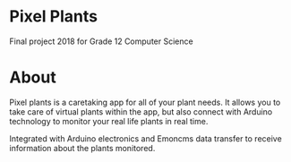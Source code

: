 # Pixel Plants

Final project 2018 for Grade 12 Computer Science

# About

Pixel plants is a caretaking app for all of your plant needs. It allows you to take care of virtual plants within the app, but also connect with Arduino technology to monitor your real life plants in real time.  

Integrated with Arduino electronics and Emoncms data transfer to receive information about the plants monitored.
